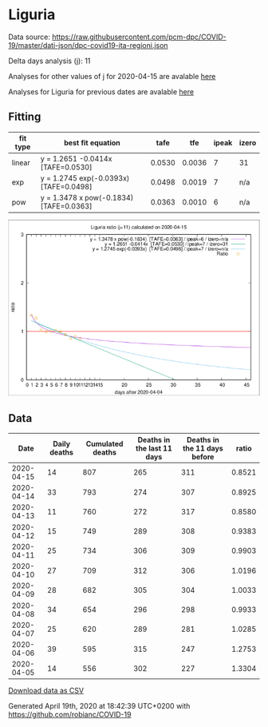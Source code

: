 # Liguria

Data source: https://raw.githubusercontent.com/pcm-dpc/COVID-19/master/dati-json/dpc-covid19-ita-regioni.json

Delta days analysis (j): 11

Analyses for other values of j for 2020-04-15 are avalable [here](../2020-04-15/README.md)

Analyses for Liguria for previous dates are avalable [here](../README.md)

## Fitting 
|fit type|best fit equation|tafe|tfe|ipeak|izero|
|-------|-----|--------|------|---|---|
|linear|y = 1.2651 -0.0414x  [TAFE=0.0530]|0.0530|0.0036|7|31|
|exp|y = 1.2745 exp(-0.0393x)  [TAFE=0.0498]|0.0498|0.0019|7|n/a|
|pow|y = 1.3478 x pow(-0.1834)  [TAFE=0.0363]|0.0363|0.0010|6|n/a|

![Plot](COVID-19_liguria_j11_2020-04-15.png)

## Data
|Date|Daily deaths|Cumulated deaths|Deaths in the last 11 days|Deaths in the 11 days before|ratio|
|----|----------|-----------|-------|--------------------|-----|
|2020-04-15|14|807|265|311|0.8521|
|2020-04-14|33|793|274|307|0.8925|
|2020-04-13|11|760|272|317|0.8580|
|2020-04-12|15|749|289|308|0.9383|
|2020-04-11|25|734|306|309|0.9903|
|2020-04-10|27|709|312|306|1.0196|
|2020-04-09|28|682|305|304|1.0033|
|2020-04-08|34|654|296|298|0.9933|
|2020-04-07|25|620|289|281|1.0285|
|2020-04-06|39|595|315|247|1.2753|
|2020-04-05|14|556|302|227|1.3304|

[Download data as CSV](COVID-19_liguria_j11_2020-04-15.csv)

Generated April 19th, 2020 at 18:42:39 UTC+0200 with https://github.com/robianc/COVID-19
